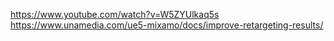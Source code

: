 https://www.youtube.com/watch?v=W5ZYUlkaq5s
https://www.unamedia.com/ue5-mixamo/docs/improve-retargeting-results/